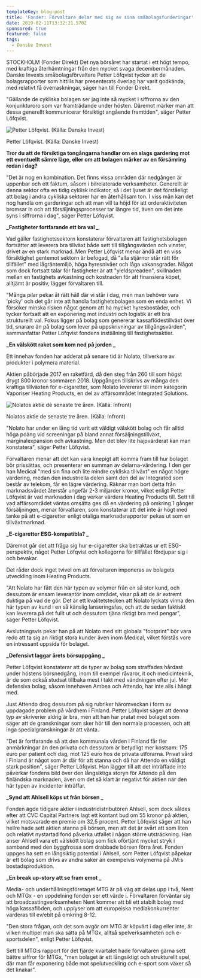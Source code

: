 ```yaml
---
templateKey: blog-post
title: 'Fonder: Förvaltare delar med sig av sina småbolagsfunderingar'
date: 2019-02-11T13:32:21.570Z
sponsored: true
featured: false
tags:
  - Danske Invest
---
```

STOCKHOLM (Fonder Direkt) Det nya börsåret har startat i ett högt tempo, med kraftiga återhämtningar från den mycket svaga decembermånaden. Danske Invests småbolagsförvaltare Petter Löfqvist tycker att de bolagsrapporter som hittills har presenterats överlag har varit godkända, med relativt få överraskningar, säger han till Fonder Direkt.



"Gällande de cykliska bolagen ser jag inte så mycket i siffrorna av den konjunkturoro som var framträdande under hösten. Däremot märker man att dessa generellt kommunicerar försiktigt angående framtiden", säger Petter Löfqvist.

![Petter Löfqvist. (Källa: Danske Invest)](/img/danske11feb.png)

<span class="image-caption">Petter Löfqvist. (Källa: Danske Invest)</span>

**Tror du att de försiktiga tongångarna handlar om en slags gardering mot ett eventuellt sämre läge, eller om att bolagen märker av en försämring redan i dag?**



"Det är nog en kombination. Det finns vissa områden där nedgången är uppenbar och ett faktum, såsom i bilrelaterade verksamheter. Generellt är denna sektor ofta en tidig cyklisk indikator, så i det ljuset är det förståeligt att bolag i andra cykliska sektorer har en återhållsam ton. I viss mån kan det nog handla om garderingar och att man vill ta höjd för att orderaktiviteten bromsar in och att försäljningsprocesser tar längre tid, även om det inte syns i siffrorna i dag", säger Petter Löfqvist.

**_Fastigheter fortfarande ett bra val_**



Vad gäller fastighetssektorn konstaterar förvaltaren att fastighetsbolagen fortsätter att leverera bra tillväxt både sett till tillgångsvärden och vinster, drivet av en stark marknad. Men Petter Löfqvist menar ändå att en viss försiktighet gentemot sektorn är befogad, då "alla stjärnor står rätt för tillfället" med lågräntemiljö, höga hyresnivåer och låga vakansgrader. Något som dock fortsatt talar för fastigheter är att "yieldspreaden", skillnaden mellan en fastighets avkastning och kostnaden för att finansiera köpet, alltjämt är positiv, lägger förvaltaren till.



"Många pilar pekar åt rätt håll där vi står i dag, men man behöver vara 'picky' och det går inte att handla fastighetsbolagen som en enda enhet. Vi försöker minska risken något genom att ha mycket hyresbostäder, och tycker fortsatt att en exponering mot industri och logistik är ett bra strukturellt val. Fokus ligger på bolag som genererar kassaflödestillväxt över tid, snarare än på bolag som lever på uppskrivningar av tillgångsvärden", sammanfattar Petter Löfqvist fondens inställning till fastighetsaktier.



**_En välskött raket som kom ned på jorden_**



Ett innehav fonden har adderat på senare tid är Nolato, tillverkare av produkter i polymera material.



Aktien påbörjade 2017 en raketfärd, då den steg från 260 till som högst drygt 800 kronor sommaren 2018. Uppgången tillskrivs av många den kraftiga tillväxten för e-cigaretter, som Nolato levererar till inom kategorin Vaporiser Heating Products, en del av affärsområdet Integrated Solutions.

![Nolatos aktie de senaste tre åren. (Källa: Infront)](/img/danske11feb2.png)

<span class="image-caption">Nolatos aktie de senaste tre åren. (Källa: Infront)</span>

"Nolato har under en lång tid varit ett väldigt välskött bolag och får alltid höga poäng vid screeningar på bland annat försäljningstillväxt, marginalexpansion och avkastning. Men det blev lite hajpvärderat kan man konstatera", säger Petter Löfqvist.



Förvaltaren menar att det kan vara knepigt att komma fram till hur bolaget bör prissättas, och presenterar en summan av delarna-värdering. I den ger han Medical "med sin fina och lite mindre cykliska tillväxt" en något högre värdering, medan den industriella delen samt den del av Integrated som består av telekom, får en lägre värdering. Räknar man bort detta från marknadsvärdet återstår ungefär 2-3 miljarder kronor, vilket enligt Petter Löfqvist är vad marknaden i dag verkar värdera Heating Products till. Sett till vad affärsområdet väntas omsätta ges då en värdering på omkring 1 gånger försäljningen, menar förvaltaren, som konstaterar att det inte är högt med tanke på att e-cigaretter enligt otaliga marknadsrapporter pekas ut som en tillväxtmarknad.

**_E-cigaretter ESG-kompatibla?_**



Däremot går det att fråga sig hur e-cigaretter ska betraktas ur ett ESG-perspektiv, något Petter Löfqvist och kollegorna för tillfället fördjupar sig i och bevakar.



Det råder dock inget tvivel om att förvaltaren imponeras av bolagets utveckling inom Heating Products.



"Att Nolato har fått den här typen av volymer från en så stor kund, och dessutom är ensam leverantör inom området, visar på att de är extremt duktiga på vad de gör. Det är ett kvalitetstecken att Nolato lyckats vinna den här typen av kund i en så känslig lanseringsfas, och att de sedan faktiskt kan leverera på det fullt ut och dessutom tjäna riktigt bra med pengar", säger Petter Löfqvist.



Avslutningsvis pekar han på att Nolato med sitt globala "footprint" bör vara redo att ta sig an riktigt stora kunder även inom Medical, vilket förstås vore en intressant uppsida för bolaget.



**_Defensivt laggar årets börsuppgång_**



Petter Löfqvist konstaterar att de typer av bolag som straffades hårdast under höstens börsnedgång, inom till exempel råvaror, it och medicinteknik, är de som också studsat tillbaka mest i takt med vändningen efter jul. Mer defensiva bolag, såsom innehaven Ambea och Attendo, har inte alls i hängt med.



Just Attendo drog dessutom på sig rubriker häromveckan i form av uppdagade problem på vårdhem i Finland. Petter Löfqvist säger att denna typ av skriverier aldrig är bra, men att han har pratat med bolaget som säger att de granskningar som sker hör till den normala processen, och att inga specialgranskningar är att vänta.



"Det är fortfarande så att den kommunala vården i Finland får fler anmärkningar än den privata och dessutom är betydligt mer kostsam: 175 euro per patient och dag, mot 125 euro hos de privata utförarna. Privat vård i Finland är något som är där för att stanna och då har Attendo en väldigt stark position", säger Petter Löfqvist. Han lägger till att det inträffade inte påverkar fondens bild över den långsiktiga storyn för Attendo på den finländska marknaden, även om det så klart är negativt för aktien när den här typen av incidenter inträffar.



**_Synd att Ahlsell köps ut från börsen_**



Fonden ägde tidigare aktier i industridistributören Ahlsell, som dock såldes efter att CVC Capital Partners lagt ett kontant bud om 55 kronor på aktien, vilket motsvarade en premie om 32,5 procent. Petter Löfqvist säger att han hellre hade sett aktien stanna på börsen, men att det är svårt att som liten och relativt nystartad fond påverka utfallet i någon större utsträckning. Han anser Ahlsell vara ett välskött bolag som fick oförtjänt mycket stryk i samband med den byggfrossa som drabbade börsen förra året. Fonden uppges ha sett en långsiktig potential i Ahlsell, som Petter Löfqvist påpekar är ett bolag som drivs av andra saker än exempelvis volymerna på JM:s bostadsproduktion.



**_En break up-story att se fram emot_**



Media- och underhållningsföretaget MTG är på väg att delas upp i två, Nent och MTGx - en uppdelning fonden ser ett värde i. Förvaltaren förväntar sig att broadcastingverksamheten Nent kommer att bli ett stabilt bolag med höga kassaflöden, och upplyser om att europeiska mediakonkurrenter värderas till ev/ebit på omkring 8-12.



"Den stora frågan, och det som avgör om MTG är köpvärt i dag eller inte, är vilken multipel man ska sätta på MTGx, alltså spelverksamheten och e-sportsdelen", enligt Petter Löfqvist.



Sett till MTG:s rapport för det fjärde kvartalet hade förvaltaren gärna sett bättre siffror för MTGx, "men bolaget är ett långsiktigt och strukturellt spel, där man får exponering både mot spelutveckling och e-sport som växer så det knakar".
